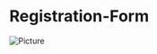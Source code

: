 # Registration-Form
![Picture](https://user-images.githubusercontent.com/83684733/147386630-12eb08fc-4ee7-4138-9701-6b26de3c68eb.png)
